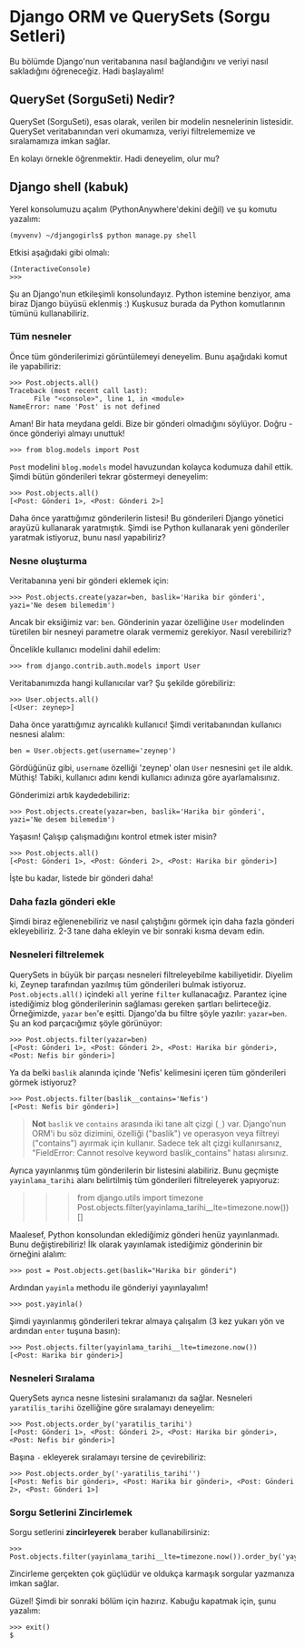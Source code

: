 # Django ORM ve QuerySets (Sorgu Setleri)

Bu bölümde Django'nun veritabanına nasıl bağlandığını ve veriyi nasıl sakladığını öğreneceğiz. Hadi başlayalım!

## QuerySet (SorguSeti) Nedir?

QuerySet (SorguSeti), esas olarak, verilen bir modelin nesnelerinin listesidir. QuerySet veritabanından veri okumamıza, veriyi filtrelememize ve sıralamamıza imkan sağlar.

En kolayı örnekle öğrenmektir. Hadi deneyelim, olur mu?

## Django shell (kabuk)

Yerel konsolumuzu açalım (PythonAnywhere'dekini değil) ve şu komutu yazalım:

    (myvenv) ~/djangogirls$ python manage.py shell
    

Etkisi aşağıdaki gibi olmalı:

    (InteractiveConsole)
    >>>
    

Şu an Django'nun etkileşimli konsolundayız. Python istemine benziyor, ama biraz Django büyüsü eklenmiş :) Kuşkusuz burada da Python komutlarının tümünü kullanabiliriz.

### Tüm nesneler

Önce tüm gönderilerimizi görüntülemeyi deneyelim. Bunu aşağıdaki komut ile yapabiliriz:

    >>> Post.objects.all()
    Traceback (most recent call last):
          File "<console>", line 1, in <module>
    NameError: name 'Post' is not defined
    

Aman! Bir hata meydana geldi. Bize bir gönderi olmadığını söylüyor. Doğru - önce gönderiyi almayı unuttuk!

    >>> from blog.models import Post
    

`Post` modelini `blog.models` model havuzundan kolayca kodumuza dahil ettik. Şimdi bütün gönderileri tekrar göstermeyi deneyelim:

    >>> Post.objects.all()
    [<Post: Gönderi 1>, <Post: Gönderi 2>]
    

Daha önce yarattığımız gönderilerin listesi! Bu gönderileri Django yönetici arayüzü kullanarak yaratmıştık. Şimdi ise Python kullanarak yeni gönderiler yaratmak istiyoruz, bunu nasıl yapabiliriz?

### Nesne oluşturma

Veritabanına yeni bir gönderi eklemek için:

    >>> Post.objects.create(yazar=ben, baslik='Harika bir gönderi', yazi='Ne desem bilemedim')
    

Ancak bir eksiğimiz var: `ben`. Gönderinin yazar özelliğine `User` modelinden türetilen bir nesneyi parametre olarak vermemiz gerekiyor. Nasıl verebiliriz?

Öncelikle kullanıcı modelini dahil edelim:

    >>> from django.contrib.auth.models import User
    

Veritabanımızda hangi kullanıcılar var? Şu şekilde görebiliriz:

    >>> User.objects.all()
    [<User: zeynep>]
    

Daha önce yarattığımız ayrıcalıklı kullanıcı! Şimdi veritabanından kullanıcı nesnesi alalım:

    ben = User.objects.get(username='zeynep')
    

Gördüğünüz gibi, `username` özelliği 'zeynep' olan `User` nesnesini `get` ile aldık. Müthiş! Tabiki, kullanıcı adını kendi kullanıcı adınıza göre ayarlamalısınız.

Gönderimizi artık kaydedebiliriz:

    >>> Post.objects.create(yazar=ben, baslik='Harika bir gönderi', yazi='Ne desem bilemedim')
    

Yaşasın! Çalışıp çalışmadığını kontrol etmek ister misin?

    >>> Post.objects.all()
    [<Post: Gönderi 1>, <Post: Gönderi 2>, <Post: Harika bir gönderi>]
    

İşte bu kadar, listede bir gönderi daha!

### Daha fazla gönderi ekle

Şimdi biraz eğlenenebiliriz ve nasıl çalıştığını görmek için daha fazla gönderi ekleyebiliriz. 2-3 tane daha ekleyin ve bir sonraki kısma devam edin.

### Nesneleri filtrelemek

QuerySets in büyük bir parçası nesneleri filtreleyebilme kabiliyetidir. Diyelim ki, Zeynep tarafından yazılmış tüm gönderileri bulmak istiyoruz. `Post.objects.all()` içindeki `all` yerine `filter` kullanacağız. Parantez içine istediğimiz blog gönderilerinin sağlaması gereken şartları belirteceğiz. Örneğimizde, `yazar` `ben`'e eşitti. Django'da bu filtre şöyle yazılır: `yazar=ben`. Şu an kod parçacığımız şöyle görünüyor:

    >>> Post.objects.filter(yazar=ben)
    [<Post: Gönderi 1>, <Post: Gönderi 2>, <Post: Harika bir gönderi>, <Post: Nefis bir gönderi>]
    

Ya da belki `baslik` alanında içinde 'Nefis' kelimesini içeren tüm gönderileri görmek istiyoruz?

    >>> Post.objects.filter(baslik__contains='Nefis')
    [<Post: Nefis bir gönderi>]
    

> **Not** `baslik` ve `contains` arasında iki tane alt çizgi (`_`) var. Django'nun ORM'i bu söz dizimini, özelliği ("baslik") ve operasyon veya filtreyi ("contains") ayırmak için kullanır. Sadece tek alt çizgi kullanırsanız, "FieldError: Cannot resolve keyword baslik_contains" hatası alırsınız.

Ayrıca yayınlanmış tüm gönderilerin bir listesini alabiliriz. Bunu geçmişte `yayinlama_tarihi` alanı belirtilmiş tüm gönderileri filtreleyerek yapıyoruz:

> > > from django.utils import timezone Post.objects.filter(yayinlama_tarihi__lte=timezone.now()) []

Maalesef, Python konsolundan eklediğimiz gönderi henüz yayınlanmadı. Bunu değiştirebiliriz! İlk olarak yayınlamak istediğimiz gönderinin bir örneğini alalım:

    >>> post = Post.objects.get(baslik="Harika bir gönderi")
    

Ardından `yayinla` methodu ile gönderiyi yayınlayalım!

    >>> post.yayinla()
    

Şimdi yayınlanmış gönderileri tekrar almaya çalışalım (3 kez yukarı yön ve ardından `enter` tuşuna basın):

    >>> Post.objects.filter(yayinlama_tarihi__lte=timezone.now())
    [<Post: Harika bir gönderi>]
    

### Nesneleri Sıralama

QuerySets ayrıca nesne listesini sıralamanızı da sağlar. Nesneleri `yaratilis_tarihi` özelliğine göre sıralamayı deneyelim:

    >>> Post.objects.order_by('yaratilis_tarihi')
    [<Post: Gönderi 1>, <Post: Gönderi 2>, <Post: Harika bir gönderi>, <Post: Nefis bir gönderi>]
    

Başına `-` ekleyerek sıralamayı tersine de çevirebiliriz:

    >>> Post.objects.order_by('-yaratilis_tarihi'')
    [<Post: Nefis bir gönderi>, <Post: Harika bir gönderi>, <Post: Gönderi 2>, <Post: Gönderi 1>]
    

### Sorgu Setlerini Zincirlemek

Sorgu setlerini **zincirleyerek** beraber kullanabilirsiniz:

    >>> Post.objects.filter(yayinlama_tarihi__lte=timezone.now()).order_by('yayinlama_tarihi')
    

Zincirleme gerçekten çok güçlüdür ve oldukça karmaşık sorgular yazmanıza imkan sağlar.

Güzel! Şimdi bir sonraki bölüm için hazırız. Kabuğu kapatmak için, şunu yazalım:

    >>> exit()
    $